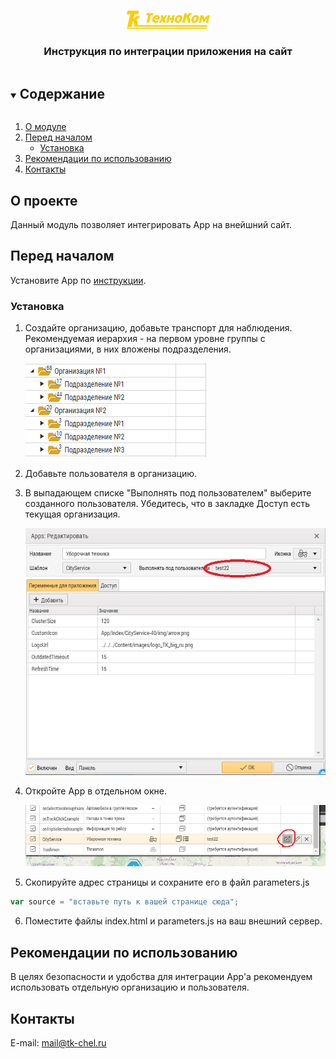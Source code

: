 <br />
<p align="center">
  <a href="https://www.tk-nav.ru/">
    <img src="../img/logo_TK_big_ru.png" alt="Logo" width="133" height="29">
  </a>

<h3 align="center">Инструкция по интеграции приложения на сайт</h3>


<!-- TABLE OF CONTENTS -->
<details open="open">
  <summary><h2 style="display: inline-block">Содержание</h2></summary>
  <ol>
    <li>
      <a href="#о-проекте">О модуле</a>
    </li>
    <li>
      <a href="#перед-началом">Перед началом</a>
      <ul>
        <li><a href="#установка">Установка</a></li>
      </ul>
    </li>
    <li><a href="#рекомендации">Рекомендации по использованию</a></li>
    <li><a href="#контакты">Контакты</a></li>
  </ol>
</details>

## О проекте

Данный модуль позволяет интегрировать App на внейшний сайт.

## Перед началом

Установите App по <a href="../readme.me">инструкции</a>.

### Установка

1. Создайте организацию, добавьте транспорт для наблюдения. Рекомендуемая иерархия - на первом уровне группы с организациями, в них вложены подразделения.

    ![Иерархия](img/cars-tree.png)

2. Добавьте пользователя в организацию.

3. В выпадающем списке "Выполнять под пользователем" выберите созданного пользователя. Убедитесь, что в закладке Доступ есть текущая организация.

   ![Настройка App'а](img/user-settings.png) 

4. Откройте App в отдельном окне.

   ![Открыть App](img/run-app.png) 

5. Скопируйте адрес страницы и сохраните его в файл parameters.js
````js
var source = "вставьте путь к вашей странице сюда";
````
6. Поместите файлы index.html и parameters.js на ваш внешний сервер.

<!-- USAGE EXAMPLES -->

## Рекомендации по использованию

В целях безопасности и удобства для интеграции App'а рекомендуем использовать отдельную организацию и пользователя. 

<!-- CONTACT -->

## Контакты

E-mail: <a href="mailto:mail@tk-chel.ru">mail@tk-chel.ru</a>
